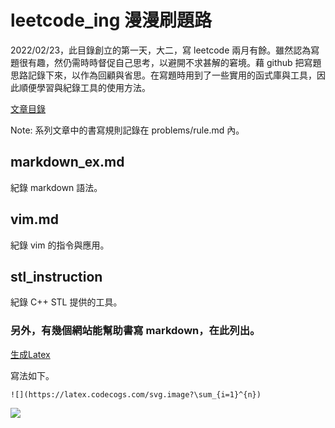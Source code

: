 # leetcode_ing 漫漫刷題路

2022/02/23，此目錄創立的第一天，大二，寫 leetcode 兩月有餘。雖然認為寫題很有趣，然仍需時時督促自己思考，以避開不求甚解的窘境。藉 github 把寫題思路記錄下來，以作為回顧與省思。在寫題時用到了一些實用的函式庫與工具，因此順便學習與紀錄工具的使用方法。

[文章目錄](./problems/problem.md)

Note: 系列文章中的書寫規則記錄在 problems/rule.md 內。

## markdown_ex.md

紀錄 markdown 語法。


## vim.md

紀錄 vim 的指令與應用。


## stl_instruction

紀錄 C++ STL 提供的工具。 


### 另外，有幾個網站能幫助書寫 markdown，在此列出。

[生成Latex](https://latex.codecogs.com/)

寫法如下。

```
![](https://latex.codecogs.com/svg.image?\sum_{i=1}^{n})
```

![](https://latex.codecogs.com/svg.image?\sum_{i=1}^{n})